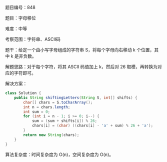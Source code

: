题目编号：848

题目：字母移位

难度：中等

考察范围：字符串、ASCII码

题干：给定一个由小写字母组成的字符串 S，将每个字母向右移动 k 个位置，其中 k 是非负数。

解题思路：对于每个字符，将其 ASCII 码值加上 k，然后对 26 取模，再转换为对应的字符即可。

解决方案：

```java
class Solution {
    public String shiftingLetters(String S, int[] shifts) {
        char[] chars = S.toCharArray();
        int n = chars.length;
        int sum = 0;
        for (int i = n - 1; i >= 0; i--) {
            sum = (sum + shifts[i]) % 26;
            chars[i] = (char) ((chars[i] - 'a' + sum) % 26 + 'a');
        }
        return new String(chars);
    }
}
```

算法复杂度：时间复杂度为 O(n)，空间复杂度为 O(n)。